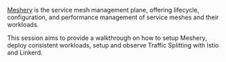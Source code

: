[Meshery](https://meshery.io/) is the service mesh management plane, offering lifecycle, configuration, and performance management of service meshes and their workloads.

This session aims to provide a walkthrough on how to setup Meshery, deploy consistent workloads, setup and observe Traffic Splitting with Istio and Linkerd.

